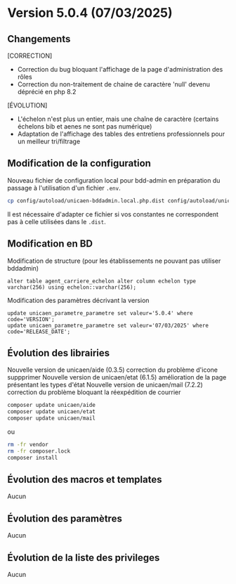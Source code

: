# Version 5.0.4 (07/03/2025) 

## Changements 

[CORRECTION]
* Correction du bug bloquant l'affichage de la page d'administration des rôles
* Correction du non-traitement de chaine de caractère 'null' devenu déprécié en php 8.2

[ÉVOLUTION]
* L'échelon n'est plus un entier, mais une chaîne de caractère (certains échelons bib et aenes ne sont pas numérique)
* Adaptation de l'affichage des tables des entretiens professionnels pour un meilleur tri/filtrage

## Modification de la configuration

Nouveau fichier de configuration local pour bdd-admin en préparation du passage à l'utilisation d'un fichier `.env`.

```bash
cp config/autoload/unicaen-bddadmin.local.php.dist config/autoload/unicaen-bddadmin.local
```

Il est nécessaire d'adapter ce fichier si vos constantes ne correspondent pas à celle utilisées dans le `.dist`.

## Modification en BD

Modification de structure (pour les établissements ne pouvant pas utiliser bddadmin)
```postgresql
alter table agent_carriere_echelon alter column echelon type varchar(256) using echelon::varchar(256);
```

Modification des paramètres décrivant la version
```postgresql
update unicaen_parametre_parametre set valeur='5.0.4' where code='VERSION';
update unicaen_parametre_parametre set valeur='07/03/2025' where code='RELEASE_DATE';
```

## Évolution des librairies

Nouvelle version de unicaen/aide (0.3.5) correction du problème d'icone suppprimer
Nouvelle version de unicaen/etat (6.1.5) amélioration de la page présentant les types d'état
Nouvelle version de unicaen/mail (7.2.2) correction du problème bloquant la réexpédition de courrier

```bash
composer update unicaen/aide
composer update unicaen/etat
composer update unicaen/mail
```

ou

```bash
rm -fr vendor
rm -fr composer.lock
composer install
```

## Évolution des macros et templates

Aucun

## Évolution des paramètres

Aucun

## Évolution de la liste des privileges

Aucun
